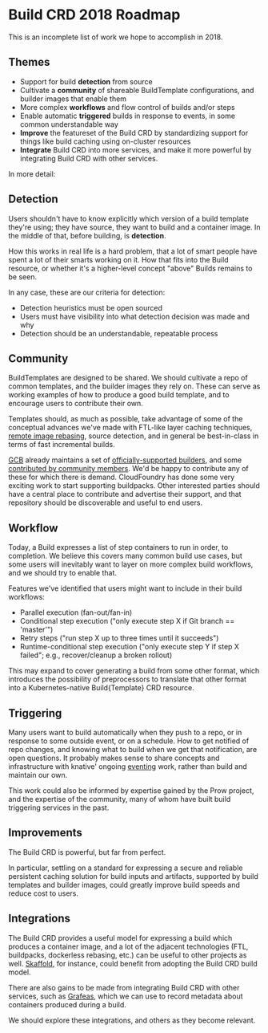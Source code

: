 # Build CRD 2018 Roadmap

This is an incomplete list of work we hope to accomplish in 2018.

## Themes

- Support for build **detection** from source
- Cultivate a **community** of shareable BuildTemplate configurations, and
  builder images that enable them
- More complex **workflows** and flow control of builds and/or steps
- Enable automatic **triggered** builds in response to events, in some common
  understandable way
- **Improve** the featureset of the Build CRD by standardizing support for
  things like build caching using on-cluster resources
- **Integrate** Build CRD into more services, and make it more powerful by
  integrating Build CRD with other services.

In more detail:

## Detection

Users shouldn't have to know explicitly which version of a build template
they're using; they have source, they want to build and a container image. In
the middle of that, before building, is **detection**.

How this works in real life is a hard problem, that a lot of smart people have
spent a lot of their smarts working on it. How that fits into the Build
resource, or whether it's a higher-level concept "above" Builds remains to be
seen.

In any case, these are our criteria for detection:

- Detection heuristics must be open sourced
- Users must have visibility into what detection decision was made and why
- Detection should be an understandable, repeatable process

## Community

BuildTemplates are designed to be shared. We should cultivate a repo of common
templates, and the builder images they rely on. These can serve as working
examples of how to produce a good build template, and to encourage users to
contribute their own.

Templates should, as much as possible, take advantage of some of the conceptual
advances we've made with FTL-like layer caching techniques,
[remote image rebasing](https://github.com/google/image-rebase), source
detection, and in general be best-in-class in terms of fast incremental builds.

[GCB](cloud.google.com/container-builder/docs) already maintains a set of
[officially-supported builders](https://github.com/GoogleCloudPlatform/cloud-builders),
and some
[contributed by community members](https://github.com/GoogleCloudPlatform/cloud-builders-community).
We'd be happy to contribute any of these for which there is demand. CloudFoundry
has done some very exciting work to start supporting buildpacks. Other
interested parties should have a central place to contribute and advertise their
support, and that repository should be discoverable and useful to end users.

## Workflow

Today, a Build expresses a list of step containers to run in order, to
completion. We believe this covers many common build use cases, but some users
will inevitably want to layer on more complex build workflows, and we should try
to enable that.

Features we've identified that users might want to include in their build
workflows:

- Parallel execution (fan-out/fan-in)
- Conditional step execution ("only execute step X if Git branch == 'master'")
- Retry steps ("run step X up to three times until it succeeds")
- Runtime-conditional step execution ("only execute step Y if step X failed";
  e.g., recover/cleanup a broken rollout)

This may expand to cover generating a build from some other format, which
introduces the possibility of preprocessors to translate that other format into
a Kubernetes-native Build{Template} CRD resource.

## Triggering

Many users want to build automatically when they push to a repo, or in response
to some outside event, or on a schedule. How to get notified of repo changes,
and knowing what to build when we get that notification, are open questions. It
probably makes sense to share concepts and infrastructure with knative' ongoing
[eventing](https://github.com/knative/eventing) work, rather than build and
maintain our own.

This work could also be informed by expertise gained by the Prow project, and
the expertise of the community, many of whom have built build triggering
services in the past.

## Improvements

The Build CRD is powerful, but far from perfect.

In particular, settling on a standard for expressing a secure and reliable
persistent caching solution for build inputs and artifacts, supported by build
templates and builder images, could greatly improve build speeds and reduce cost
to users.

## Integrations

The Build CRD provides a useful model for expressing a build which produces a
container image, and a lot of the adjacent technologies (FTL, buildpacks,
dockerless rebasing, etc.) can be useful to other projects as well.
[Skaffold](https://github.com/GoogleCloudPlatform/skaffold), for instance, could
benefit from adopting the Build CRD build model.

There are also gains to be made from integrating Build CRD with other services,
such as [Grafeas](https://grafeas.io), which we can use to record metadata about
containers produced during a build.

We should explore these integrations, and others as they become relevant.
